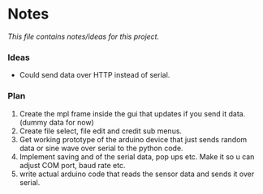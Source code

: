 # Notes
_This file contains notes/ideas for this project._

### Ideas
- Could send data over HTTP instead of serial.

### Plan
1. Create the mpl frame inside the gui that updates if you send it data. (dummy data for now)
2. Create file select, file edit and credit sub menus.
3. Get working prototype of the arduino device that just sends random data or sine wave over serial to the python code.
4. Implement saving and of the serial data, pop ups etc. Make it so u can adjust COM port, baud rate etc.
5. write actual arduino code that reads the sensor data and sends it over serial.